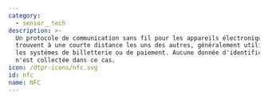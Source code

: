 ```yaml
---
category:
  - sensor__tech
description: >-
  Un protocole de communication sans fil pour les appareils électroniques qui se
  trouvent à une courte distance les uns des autres, généralement utilisé dans
  les systémes de billetterie ou de paiement. Aucune donnée d'identification
  n'est collectée dans ce cas.
icon: /dtpr-icons/nfc.svg
id: nfc
name: NFC
---
```


